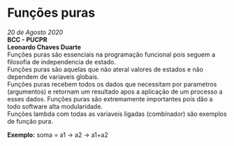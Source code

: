 # Funções puras
*20 de Agosto 2020*  
__BCC - PUCPR__  
__Leonardo Chaves Duarte__  
Funções puras são essenciais na programação funcional pois seguem a filosofia de independencia de estado.  
Funções puras são aquelas que não ateral valores de estados e não dependem de variaveis globais.  
Funções puras recebem todos os dados que necessitam por parametros (argumentos) e retornam um resultado apos a aplicação de um processo a esses dados.
Funções puras são extremamente importantes pois dão a todo software alta modularidade.  
Funções lambda com todas as variaveis ligadas (combinador) são exemplos de função pura.  

__Exemplo:__
soma = a1 -> a2 -> a1+a2